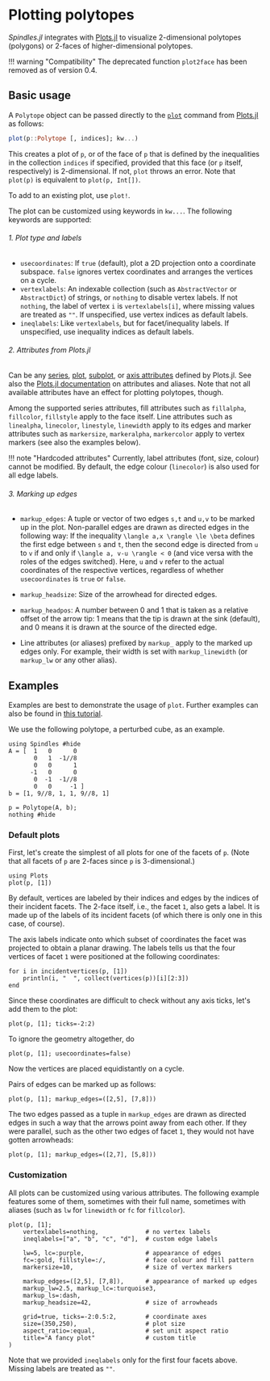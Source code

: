 # Plotting polytopes

*Spindles.jl* integrates with [Plots.jl](https://github.com/JuliaPlots/Plots.jl)
to visualize 2-dimensional polytopes (polygons) or 2-faces of higher-dimensional polytopes. 

!!! warning "Compatibility"
    The deprecated function `plot2face` has been removed as of version 0.4.

## Basic usage

A `Polytope` object can be passed directly to the [`plot`](https://docs.juliaplots.org/dev/api/#RecipesBase.plot) command from [Plots.jl](https://github.com/JuliaPlots/Plots.jl) as follows:
````julia
plot(p::Polytope [, indices]; kw...)
````

This creates a plot of `p`, or of the face of `p` that is defined by the inequalities 
in the collection `indices` if specified, provided that this face (or `p` itself, respectively) is 2-dimensional. 
If not, `plot` throws an error.
Note that `plot(p)` is equivalent to `plot(p, Int[])`.

To add to an existing plot, use `plot!`.

The plot can be customized using keywords in `kw...`. The following keywords are supported:

###### 1. Plot type and labels
* `usecoordinates`: If `true` (default), plot a 2D projection onto a coordinate subspace.
  `false` ignores vertex coordinates and arranges the vertices on a cycle.
* `vertexlabels`: An indexable collection (such as `AbstractVector` or `AbstractDict`) of strings, 
  or `nothing` to disable vertex labels. If not `nothing`, the label of vertex `i` is 
  `vertexlabels[i]`, where missing values are treated as `""`. 
  If unspecified, use vertex indices as default labels.
* `ineqlabels`: Like `vertexlabels`, but for facet/inequality labels.
  If unspecified, use inequality indices as default labels.

###### 2. Attributes from Plots.jl
Can be any [series](https://docs.juliaplots.org/latest/generated/attributes_series/),
[plot](https://docs.juliaplots.org/latest/generated/attributes_plot/),
[subplot](https://docs.juliaplots.org/latest/generated/attributes_subplot/),
or [axis attributes](https://docs.juliaplots.org/latest/generated/attributes_axis/) defined by Plots.jl.
See also the [Plots.jl documentation](https://docs.juliaplots.org/latest/attributes/) on attributes and aliases.
Note that not all available attributes have an effect for plotting polytopes, though. 

Among the supported series attributes, fill attributes such as `fillalpha`, `fillcolor`, `fillstyle` 
apply to the face itself. Line attributes such as `linealpha`, `linecolor`, `linestyle`, `linewidth` 
apply to its edges and marker attributes such as `markersize`, `markeralpha`, `markercolor` 
apply to vertex markers (see also the examples below).

!!! note "Hardcoded attributes"
    Currently, label attributes (font, size, colour) cannot be modified. 
    By default, the edge colour (`linecolor`) is also used for all edge labels.

###### 3. Marking up edges
* `markup_edges`: A tuple or vector of two edges `s,t` and `u,v` to be marked up in the plot. 
  Non-parallel edges are drawn as directed edges in the following way: 
  If the inequality ``\langle a,x \rangle \le \beta`` defines the first edge between `s` and `t`, 
  then the second edge is directed from `u` to `v` if and only if 
  ``\langle a, v-u \rangle < 0`` (and vice versa with the roles of the edges switched).
  Here, ``u`` and ``v`` refer to the actual coordinates of the respective vertices, regardless of
  whether `usecoordinates` is `true` or `false`.

* `markup_headsize`: Size of the arrowhead for directed edges.
* `markup_headpos`: A number between 0 and 1 that is taken as a relative offset of the arrow tip:
  1 means that the tip is drawn at the sink (default), and 0 means it is drawn at the source of the directed edge.
* Line attributes (or aliases) prefixed by `markup_` apply to the marked up edges only. For example, their
  width is set with `markup_linewidth` (or `markup_lw` or any other alias).

## Examples
Examples are best to demonstrate the usage of `plot`.
Further examples can also be found in [this tutorial](@ref "Spindles and the Hirsch conjecture I").

We use the following polytope, a perturbed cube, as an example.
````@example plots
using Spindles #hide
A = [  1   0      0
       0   1  -1//8
       0   0      1
      -1   0      0
       0  -1  -1//8
       0   0     -1 ]
b = [1, 9//8, 1, 1, 9//8, 1]

p = Polytope(A, b);
nothing #hide
````

### Default plots
First, let's create the simplest of all plots for one of the facets of `p`. (Note that all facets of `p` are
2-faces since `p` is 3-dimensional.)
````@example plots
using Plots
plot(p, [1])
````

By default, vertices are labeled by their indices and edges by the indices of their incident facets.
The 2-face itself, i.e., the facet `1`, also gets a label. It is made up of the labels of its incident facets 
(of which there is only one in this case, of course).

The axis labels indicate onto which subset of coordinates the facet was projected to obtain a planar drawing.
The labels tells us that the four vertices of facet `1` were positioned at the following coordinates:
````@example plots
for i in incidentvertices(p, [1])
    println(i, "  ", collect(vertices(p))[i][2:3])
end
````
Since these coordinates are difficult to check without any axis ticks, let's add them to the plot:
````@example plots
plot(p, [1]; ticks=-2:2)
````

To ignore the geometry altogether, do
````@example plots
plot(p, [1]; usecoordinates=false)
````
Now the vertices are placed equidistantly on a cycle.

Pairs of edges can be marked up as follows:
````@example plots
plot(p, [1]; markup_edges=([2,5], [7,8]))
````
The two edges passed as a tuple in `markup_edges` are drawn as directed edges in such a way that the arrows point away from each other. If they were parallel, such as the other two edges of facet `1`, they would not have gotten arrowheads:
````@example plots
plot(p, [1]; markup_edges=([2,7], [5,8]))
````

### Customization
All plots can be customized using various attributes. The following example features some of them,
sometimes with their full name, sometimes with aliases (such as `lw` for `linewidth` or `fc` for `fillcolor`).

````@example plots
plot(p, [1];
    vertexlabels=nothing,             # no vertex labels
    ineqlabels=["a", "b", "c", "d"],  # custom edge labels

    lw=5, lc=:purple,                 # appearance of edges
    fc=:gold, fillstyle=:/,           # face colour and fill pattern
    markersize=10,                    # size of vertex markers

    markup_edges=([2,5], [7,8]),      # appearance of marked up edges
    markup_lw=2.5, markup_lc=:turquoise3,
    markup_ls=:dash,
    markup_headsize=42,               # size of arrowheads

    grid=true, ticks=-2:0.5:2,        # coordinate axes
    size=(350,250),                   # plot size
    aspect_ratio=:equal,              # set unit aspect ratio
    title="A fancy plot"              # custom title
)
````
Note that we provided `ineqlabels` only for the first four facets above. Missing labels are treated as `""`.
